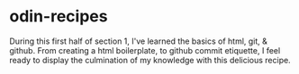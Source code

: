 # odin-recipes
During this first half of section 1, I've learned the basics of html, git, & github. From creating a html boilerplate, to github commit etiquette, I feel ready to display the culmination of my knowledge with this delicious recipe.